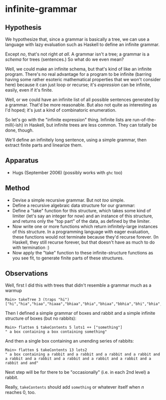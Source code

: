 infinite-grammar
================

Hypothesis
----------

We hypothesize that, since a grammar is basically a tree, we can use a
language with lazy evaluation such as Haskell to define an infinite grammar.

Except _no_, that's not right _at all_.  A grammar isn't a tree; a grammar
is a _schema_ for trees (sentences.)  So what do we even mean?

Well, we could make an infinite schema, but that's kind of like an infinite
program.  There's no real advantage for a program to be infinite (barring
having some rather esoteric mathematical properties that we won't consider
here) because it can just loop or recurse; it's _expression_ can be
infinite, easily, even if it's finite.

Well, or we could have an infinite list of all possible sentences generated
by a grammar.  That'd be more reasonable.  But also not quite as interesting
as I'd hoped; it's just a kind of combinatoric enumeration.

So let's go with the "infinite expression" thing.  Infinite lists are
run-of-the-mill(-ish) in Haskell, but infinite trees are less common.
They can totally be done, though.

We'll define an infinitely long sentence, using a simple grammar, then
extract finite parts and linearize them.

Apparatus
---------

*   Hugs (September 2006) (possibly works with `ghc` too)

Method
------

*   Devise a simple recursive grammar.  But not _too_ simple.    
*   Define a recursive algebraic data structure for our grammar:
*   Define a "take" function for this structure, which takes some
    kind of limiter (let's say an integer for now) and an instance
    of this structure, and returns only the "top part" of the data,
    as defined by the limiter.
*   Now write one or more functions which return infinitely-large
    instances of this structure.  In a programming language with
    eager evaluation, these functions would not terminate because
    they'd recurse forever.  (In Haskell, they still recurse forever,
    but that doesn't have as much to do with termination :)
*   Now apply the "take" function to these infinite-structure functions
    as you see fit, to generate finite parts of these structures.

Observations
------------

Well, first I did this with trees that didn't resemble a grammar much
as a warmup

    Main> takeTree 3 (traps "hi")
    ["hi","hia","hiaa","hiaaa","bhiaa","bhia","bhiaa","bbhia","bhi","bhia","bhiaa","bbhia","bbhi","bbhia","bbbhi"]

Then I defined a simple grammar of boxes and rabbit and a simple infinite
structure of boxes (but no rabbits):

    Main> flatten $ takeContents 5 lots1 ++ ["something"]
    " a box containing a box containing something"

And then a single box containing an unending series of rabbits:

    Main> flatten $ takeContents 13 lots2
    " a box containing a rabbit and a rabbit and a rabbit and a rabbit and a rabbit and a rabbit and a rabbit and a rabbit and a rabbit and a rabbit and and"

Next step will be for there to be "occasionally" (i.e. in each 2nd level)
a rabbit.

Really, `takeContents` should add `something` or whatever itself
when _n_ reaches 0, too.
